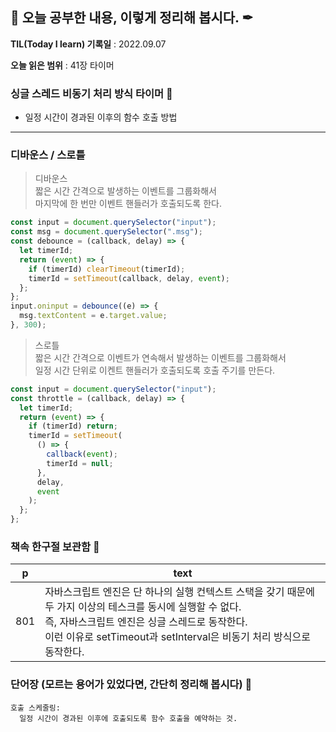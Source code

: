 ## 📕 오늘 공부한 내용, 이렇게 정리해 봅시다. ✒

**TIL(Today I learn) 기록일** : 2022.09.07

**오늘 읽은 범위** : 41장 타이머

### 싱글 스레드 비동기 처리 방식 타이머 📑

- 일정 시간이 경과된 이후의 함수 호출 방법

---

### 디바운스 / 스로틀

> 디바운스<br> 짧은 시간 간격으로 발생하는 이벤트를 그룹화해서<br> 마지막에 한 번만 이벤트 핸들러가 호출되도록 한다.

```js
const input = document.querySelector("input");
const msg = document.querySelector(".msg");
const debounce = (callback, delay) => {
  let timerId;
  return (event) => {
    if (timerId) clearTimeout(timerId);
    timerId = setTimeout(callback, delay, event);
  };
};
input.oninput = debounce((e) => {
  msg.textContent = e.target.value;
}, 300);
```

> 스로틀<br> 짧은 시간 간격으로 이벤트가 연속해서 발생하는 이벤트를 그룹화해서<br> 일정 시간 단위로 이켄트 핸들러가 호출되도록 호출 주기를 만든다.

```js
const input = document.querySelector("input");
const throttle = (callback, delay) => {
  let timerId;
  return (event) => {
    if (timerId) return;
    timerId = setTimeout(
      () => {
        callback(event);
        timerId = null;
      },
      delay,
      event
    );
  };
};
```

### 책속 한구절 보관함 📖

| p   | text                                                                                                                                                                                                                                            |
| --- | ----------------------------------------------------------------------------------------------------------------------------------------------------------------------------------------------------------------------------------------------- |
| 801 | 자바스크립트 엔진은 단 하나의 실행 컨텍스트 스택을 갖기 때문에<br> 두 가지 이상의 테스크를 동시에 실행할 수 없다.<br> 즉, 자바스크립트 엔진은 싱글 스레드로 동작한다.<br> 이런 이유로 setTimeout과 setInterval은 비동기 처리 방식으로 동작한다. |

### 단어장 (모르는 용어가 있었다면, 간단히 정리해 봅시다) 🔖

```
호출 스케줄링:
  일정 시간이 경과된 이후에 호출되도록 함수 호출을 예약하는 것.

```
